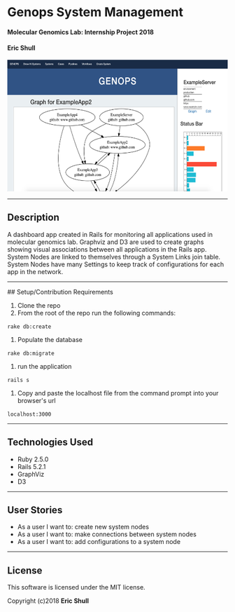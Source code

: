 # Genops System Management

#### Molecular Genomics Lab: Internship Project 2018

#### Eric Shull 
<img height="300" src="public/img/genops_screen_shot.png">

<hr />

## Description

 A dashboard app created in Rails for monitoring all applications used in molecular genomics lab. Graphviz and D3 are used to create graphs showing visual associations between all applications in the Rails app. System Nodes are linked to themselves through a System Links join table. System Nodes have many Settings to keep track of configurations for each app in the network.
<hr />
## Setup/Contribution Requirements

1. Clone the repo
1. From the root of the repo run the following commands:
```
rake db:create
```
1. Populate the database
```
rake db:migrate
```
1. run the application
```
rails s
```
1. Copy and paste the localhost file from the command prompt into your browser's url
```
localhost:3000
```
<hr />

## Technologies Used

* Ruby 2.5.0
* Rails 5.2.1
* GraphViz
* D3

<hr />

## User Stories

- As a user I want to: create new system nodes
- As a user I want to: make connections between system nodes
- As a user I want to: add configurations to a system node

<hr />

## License

This software is licensed under the MIT license.

Copyright (c)2018 **Eric Shull**